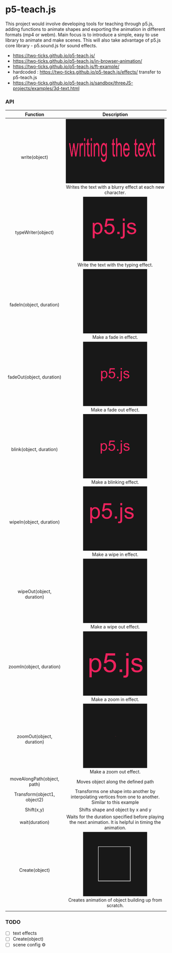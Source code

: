 # p5-teach.js
This project would involve developing tools for teaching through p5.js, adding functions to animate shapes and exporting the animation in different formats (mp4 or webm). Main focus is to introduce a simple, easy to use library to animate and make scenes. This will also take advantage of p5.js core library - p5.sound.js for sound effects.

- https://two-ticks.github.io/p5-teach.js/
- https://two-ticks.github.io/p5-teach.js/in-browser-animation/
- https://two-ticks.github.io/p5-teach.js/ft-example/
- hardcoded : https://two-ticks.github.io/p5-teach.js/effects/ transfer to p5-teach.js 
- https://two-ticks.github.io/p5-teach.js/sandbox/threeJS-projects/examples/3d-text.html

### API 

|Function|Description|
|:---:|:---:|
| write(object)  | <img src="resources/write.gif" width="600" height="200"> <br />Writes the text with a blurry effect at each new character.   |
| typeWriter(object)  |  <img src="resources/typeWriter.gif" width="200" height="200"> <br />Write the text with the typing effect. |
| fadeIn(object, duration)  | <img src="resources/fadeIn.gif" width="200" height="200"> <br /> Make a fade in effect.|
|  fadeOut(object, duration) | <img src="resources/fadeOut.gif" width="200" height="200"> <br />  Make a fade out effect. |
|  blink(object, duration) | <img src="resources/blink.gif" width="200" height="200">  <br /> Make a blinking effect.|
| wipeIn(object, duration)  | <img src="resources/wipeIn.gif" width="200" height="200">  <br /> Make a wipe in effect.|
| wipeOut(object, duration)  | <img src="resources/wipeOut.gif" width="200" height="200"> <br /> Make a wipe out effect. |
|  zoomIn(object, duration) | <img src="resources/zoomIn.gif" width="200" height="200"> <br /> Make a zoom in effect. |
| zoomOut(object, duration)  |<img src="resources/zoomOut.gif" width="200" height="200">  <br /> Make a zoom out effect. |
| moveAlongPath(object, path)  |Moves object along the defined path   |
| Transform(object1, object2)  | Transforms one shape into another by interpolating vertices from one to another. Similar to this example  |
| Shift(x,y)  | Shifts shape and object by x and y  |
|wait(duration)   | Waits for the duration specified before playing the next animation. It is helpful in timing the animation.  |
| Create(object)  | <img src="resources/create.gif" width="200" height="200"> <br /> Creates animation of object building up from scratch.|
|   |   |


### TODO 
- [ ] text effects 
- [ ] Create(object)
- [ ] scene config ⚙️
